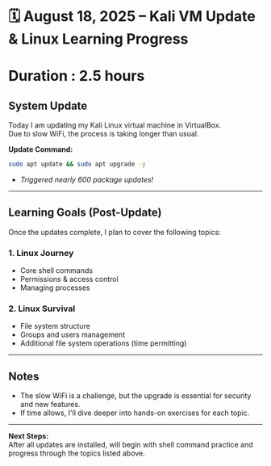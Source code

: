 # 🗓️ August 18, 2025 – Kali VM Update & Linux Learning Progress
# Duration : 2.5 hours
## System Update

Today I am updating my Kali Linux virtual machine in VirtualBox.  
Due to slow WiFi, the process is taking longer than usual.

**Update Command:**
```bash
sudo apt update && sudo apt upgrade -y
```
- *Triggered nearly 600 package updates!*

---

## Learning Goals (Post-Update)

Once the updates complete, I plan to cover the following topics:

### 1. **Linux Journey**
- Core shell commands
- Permissions & access control
- Managing processes

### 2. **Linux Survival**
- File system structure
- Groups and users management
- Additional file system operations (time permitting)

---

## Notes

- The slow WiFi is a challenge, but the upgrade is essential for security and new features.
- If time allows, I'll dive deeper into hands-on exercises for each topic.

---

**Next Steps:**  
After all updates are installed, will begin with shell command practice and progress through the topics listed above.
